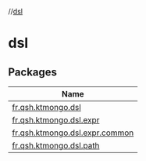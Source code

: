 //[dsl](index.md)

# dsl

## Packages

| Name                                                                          |
|-------------------------------------------------------------------------------|
| [fr.qsh.ktmongo.dsl](dsl/fr.qsh.ktmongo.dsl/index.md)                         |
| [fr.qsh.ktmongo.dsl.expr](dsl/fr.qsh.ktmongo.dsl.expr/index.md)               |
| [fr.qsh.ktmongo.dsl.expr.common](dsl/fr.qsh.ktmongo.dsl.expr.common/index.md) |
| [fr.qsh.ktmongo.dsl.path](dsl/fr.qsh.ktmongo.dsl.path/index.md)               |
